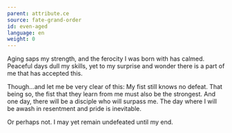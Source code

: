 ```yaml
---
parent: attribute.ce
source: fate-grand-order
id: even-aged
language: en
weight: 0
---
```


Aging saps my strength, and the ferocity I was born with has calmed. Peaceful days dull my skills, yet to my surprise and wonder there is a part of me that has accepted this.

Though…and let me be very clear of this:
My fist still knows no defeat.
That being so, the fist that they learn from me must also be the strongest. And one day, there will be a disciple who will surpass me. The day where I will be awash in resentment and pride is inevitable.

Or perhaps not.
I may yet remain undefeated until my end.
